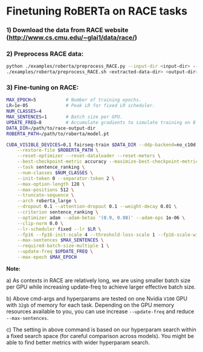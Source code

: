 # Finetuning RoBERTa on RACE tasks

### 1) Download the data from RACE website (http://www.cs.cmu.edu/~glai1/data/race/)

### 2) Preprocess RACE data:
```bash
python ./examples/roberta/preprocess_RACE.py --input-dir <input-dir> --output-dir <extracted-data-dir>
./examples/roberta/preprocess_RACE.sh <extracted-data-dir> <output-dir>
```

### 3) Fine-tuning on RACE:

```bash
MAX_EPOCH=5           # Number of training epochs.
LR=1e-05              # Peak LR for fixed LR scheduler.
NUM_CLASSES=4
MAX_SENTENCES=1       # Batch size per GPU.
UPDATE_FREQ=8         # Accumulate gradients to simulate training on 8 GPUs.
DATA_DIR=/path/to/race-output-dir
ROBERTA_PATH=/path/to/roberta/model.pt

CUDA_VISIBLE_DEVICES=0,1 fairseq-train $DATA_DIR --ddp-backend=no_c10d \
    --restore-file $ROBERTA_PATH \
    --reset-optimizer --reset-dataloader --reset-meters \
    --best-checkpoint-metric accuracy --maximize-best-checkpoint-metric \
    --task sentence_ranking \
    --num-classes $NUM_CLASSES \
    --init-token 0 --separator-token 2 \
    --max-option-length 128 \
    --max-positions 512 \
    --truncate-sequence \
    --arch roberta_large \
    --dropout 0.1 --attention-dropout 0.1 --weight-decay 0.01 \
    --criterion sentence_ranking \
    --optimizer adam --adam-betas '(0.9, 0.98)' --adam-eps 1e-06 \
    --clip-norm 0.0 \
    --lr-scheduler fixed --lr $LR \
    --fp16 --fp16-init-scale 4 --threshold-loss-scale 1 --fp16-scale-window 128 \
    --max-sentences $MAX_SENTENCES \
    --required-batch-size-multiple 1 \
    --update-freq $UPDATE_FREQ \
    --max-epoch $MAX_EPOCH
```

**Note:**

a) As contexts in RACE are relatively long, we are using smaller batch size per GPU while increasing update-freq to achieve larger effective batch size.

b) Above cmd-args and hyperparams are tested on one Nvidia `V100` GPU with `32gb` of memory for each task. Depending on the GPU memory resources available to you, you can use increase `--update-freq` and reduce `--max-sentences`.

c) The setting in above command is based on our hyperparam search within a fixed search space (for careful comparison across models). You might be able to find better metrics with wider hyperparam search.  
